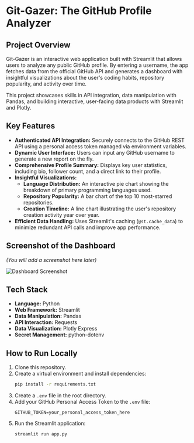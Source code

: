 # Git-Gazer: The GitHub Profile Analyzer

## Project Overview

Git-Gazer is an interactive web application built with Streamlit that allows users to analyze any public GitHub profile. By entering a username, the app fetches data from the official GitHub API and generates a dashboard with insightful visualizations about the user's coding habits, repository popularity, and activity over time.

This project showcases skills in API integration, data manipulation with Pandas, and building interactive, user-facing data products with Streamlit and Plotly.

## Key Features

- **Authenticated API Integration:** Securely connects to the GitHub REST API using a personal access token managed via environment variables.
- **Dynamic User Interface:** Users can input any GitHub username to generate a new report on the fly.
- **Comprehensive Profile Summary:** Displays key user statistics, including bio, follower count, and a direct link to their profile.
- **Insightful Visualizations:**
    - **Language Distribution:** An interactive pie chart showing the breakdown of primary programming languages used.
    - **Repository Popularity:** A bar chart of the top 10 most-starred repositories.
    - **Creation Timeline:** A line chart illustrating the user's repository creation activity year over year.
- **Efficient Data Handling:** Uses Streamlit's caching (`@st.cache_data`) to minimize redundant API calls and improve app performance.

## Screenshot of the Dashboard

*(You will add a screenshot here later)*

![Dashboard Screenshot](screenshot.png) 

## Tech Stack

- **Language:** Python
- **Web Framework:** Streamlit
- **Data Manipulation:** Pandas
- **API Interaction:** Requests
- **Data Visualization:** Plotly Express
- **Secret Management:** python-dotenv

## How to Run Locally

1.  Clone this repository.
2.  Create a virtual environment and install dependencies:
    ```bash
    pip install -r requirements.txt
    ```
3.  Create a `.env` file in the root directory.
4.  Add your GitHub Personal Access Token to the `.env` file:
    ```
    GITHUB_TOKEN=your_personal_access_token_here
    ```
5.  Run the Streamlit application:
    ```bash
    streamlit run app.py
    ```